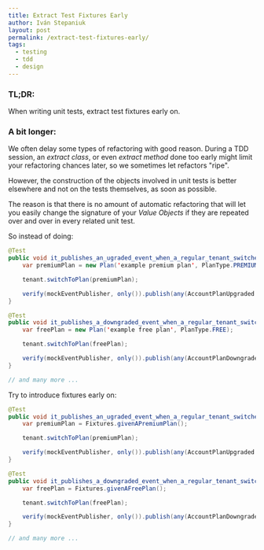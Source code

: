 ```yaml
---
title: Extract Test Fixtures Early
author: Iván Stepaniuk
layout: post
permalink: /extract-test-fixtures-early/
tags:
  - testing
  - tdd
  - design
---
```


### TL;DR:
When writing unit tests, extract test fixtures early on.

### A bit longer:
We often delay some types of refactoring with good reason. During a TDD session, 
an _extract class_, or even _extract method_ done too early might limit your 
refactoring chances later, so we sometimes let refactors "ripe".

However, the construction of the objects involved in unit tests is better elsewhere and
not on the tests themselves, as soon as possible.

The reason is that there is no amount of automatic refactoring that will let you easily change 
the signature of your _Value Objects_ if they are repeated over and over in every related unit
test. 

So instead of doing:
```java
@Test
public void it_publishes_an_ugraded_event_when_a_regular_tenant_switches_to_premium() {
    var premiumPlan = new Plan('example premium plan', PlanType.PREMIUM);

    tenant.switchToPlan(premiumPlan);

    verify(mockEventPublisher, only()).publish(any(AccountPlanUpgraded.class));
}

@Test
public void it_publishes_a_downgraded_event_when_a_regular_tenant_switches_to_a_free_plan() {
    var freePlan = new Plan('example free plan', PlanType.FREE);

    tenant.switchToPlan(freePlan);

    verify(mockEventPublisher, only()).publish(any(AccountPlanDowngraded.class));
}

// and many more ... 
```

Try to introduce fixtures early on: 

```java
@Test
public void it_publishes_an_ugraded_event_when_a_regular_tenant_switches_to_premium() {
    var premiumPlan = Fixtures.givenAPremiumPlan();

    tenant.switchToPlan(premiumPlan);

    verify(mockEventPublisher, only()).publish(any(AccountPlanUpgraded.class));
}

@Test
public void it_publishes_a_downgraded_event_when_a_regular_tenant_switches_to_a_free_plan() {
    var freePlan = Fixtures.givenAFreePlan();

    tenant.switchToPlan(freePlan);

    verify(mockEventPublisher, only()).publish(any(AccountPlanDowngraded.class));
}

// and many more ... 
```


